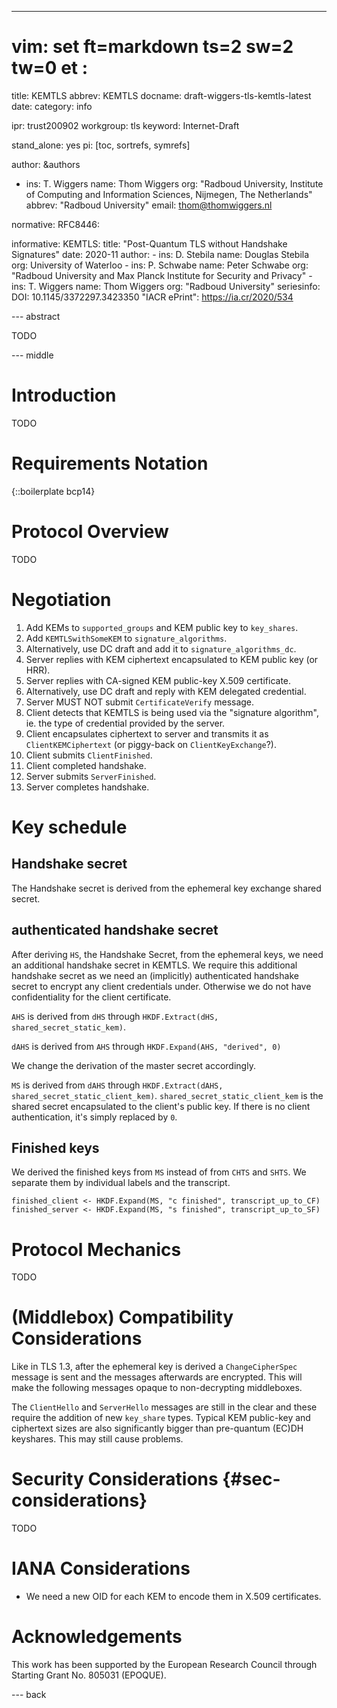 ---
# vim: set ft=markdown ts=2 sw=2 tw=0 et :

title: KEMTLS
abbrev: KEMTLS
docname: draft-wiggers-tls-kemtls-latest
date:
category: info

ipr: trust200902
workgroup: tls
keyword: Internet-Draft

stand_alone: yes
pi: [toc, sortrefs, symrefs]

author: &authors
  - ins: T. Wiggers
    name: Thom Wiggers
    org: "Radboud University, Institute of Computing and Information Sciences, Nijmegen, The Netherlands"
    abbrev: "Radboud University"
    email: thom@thomwiggers.nl

normative:
  RFC8446:

informative:
  KEMTLS:
    title: "Post-Quantum TLS without Handshake Signatures"
    date: 2020-11
    author:
      - ins: D. Stebila
        name: Douglas Stebila
        org: University of Waterloo
      - ins: P. Schwabe
        name: Peter Schwabe
        org: "Radboud University and Max Planck Institute for Security and Privacy"
      - ins: T. Wiggers
        name: Thom Wiggers
        org: "Radboud University"
    seriesinfo:
      DOI: 10.1145/3372297.3423350
      "IACR ePrint": https://ia.cr/2020/534

--- abstract

TODO

--- middle

# Introduction

TODO

# Requirements Notation

{::boilerplate bcp14}

# Protocol Overview

TODO

# Negotiation

1. Add KEMs to ``supported_groups`` and KEM public key to ``key_shares``.
1. Add ``KEMTLSwithSomeKEM`` to ``signature_algorithms``.
  1. Alternatively, use DC draft and add it to ``signature_algorithms_dc``.
1. Server replies with KEM ciphertext encapsulated to KEM public key (or HRR).
1. Server replies with CA-signed KEM public-key X.509 certificate.
  1. Alternatively, use DC draft and reply with KEM delegated credential.
1. Server MUST NOT submit ``CertificateVerify`` message.
1. Client detects that KEMTLS is being used via the "signature algorithm", ie. the type of credential provided by the server.
1. Client encapsulates ciphertext to server and transmits it as ``ClientKEMCiphertext`` (or piggy-back on ``ClientKeyExchange``?).
1. Client submits ``ClientFinished``.
1. Client completed handshake.
1. Server submits ``ServerFinished``.
1. Server completes handshake.

# Key schedule

## Handshake secret

The Handshake secret is derived from the ephemeral key exchange shared secret.

## authenticated handshake secret

After deriving ``HS``, the Handshake Secret, from the ephemeral keys, we need an additional handshake secret in KEMTLS.
We require this additional handshake secret as we need an (implicitly) authenticated handshake secret to encrypt any client credentials under.
Otherwise we do not have confidentiality for the client certificate.

``AHS`` is derived from ``dHS`` through ``HKDF.Extract(dHS, shared_secret_static_kem)``.

``dAHS`` is derived from ``AHS`` through ``HKDF.Expand(AHS, "derived", 0)``

We change the derivation of the master secret accordingly.

``MS`` is derived from ``dAHS`` through ``HKDF.Extract(dAHS, shared_secret_static_client_kem)``.
``shared_secret_static_client_kem`` is the shared secret encapsulated to the client's public key.
If there is no client authentication, it's simply replaced by ``0``.

## Finished keys

We derived the finished keys from ``MS`` instead of from ``CHTS`` and ``SHTS``.
We separate them by individual labels and the transcript.

``finished_client <- HKDF.Expand(MS, "c finished", transcript_up_to_CF)``
``finished_server <- HKDF.Expand(MS, "s finished", transcript_up_to_SF)``

# Protocol Mechanics

TODO

# (Middlebox) Compatibility Considerations

Like in TLS 1.3, after the ephemeral key is derived a ``ChangeCipherSpec`` message is sent and the messages afterwards are encrypted.
This will make the following messages opaque to non-decrypting middleboxes.

The ``ClientHello`` and ``ServerHello`` messages are still in the clear and these require the addition of new ``key_share`` types.
Typical KEM public-key and ciphertext sizes are also significantly bigger than pre-quantum (EC)DH keyshares.
This may still cause problems.

# Security Considerations {#sec-considerations}

TODO

# IANA Considerations

* We need a new OID for each KEM to encode them in X.509 certificates.

# Acknowledgements

This work has been supported by the European Research Council through Starting Grant No. 805031 (EPOQUE).

--- back
